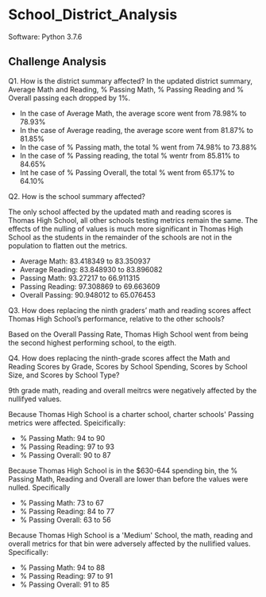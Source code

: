 # School_District_Analysis
Software: Python 3.7.6

## Challenge Analysis
Q1. How is the district summary affected?
In the updated district summary, Average Math and Reading, % Passing Math, % Passing Reading and % Overall passing each dropped by 1%.

- In the case of Average Math, the average score went from 78.98% to 78.93%
- In the case of Average reading, the average score went from 81.87% to 81.85%
- In the case of % Passing math, the total % went from 74.98% to 73.88%
- In the case of % Passing reading, the total % wentr from 85.81% to 84.65%
- Int he case of % Passing Overall, the total % went from 65.17% to 64.10%


Q2. How is the school summary affected?

The only school affected by the updated math and reading scores is Thomas High School, all other schools testing metrics remain the same. The effects of the nulling of values is much more significant in Thomas High School as the students in the remainder of the schools are not in the population to flatten out the metrics.

- Average Math: 83.418349 to 83.350937				
- Average Reading: 83.848930 to 83.896082
- Passing Math: 93.27217 to 66.911315
- Passing Reading: 97.308869 to 69.663609
- Overall Passing: 90.948012 to 65.076453


Q3. How does replacing the ninth graders’ math and reading scores affect Thomas High School’s performance, relative to the other schools?

Based on the Overall Passing Rate, Thomas High School went from being the second highest performing school, to the eigth.


Q4. How does replacing the ninth-grade scores affect the Math and Reading Scores by Grade, Scores by School Spending, Scores by School Size, and Scores by School Type? 

9th grade math, reading and overall meitrcs were negatively affected by the nullifyed values.

Because Thomas High School is a charter school, charter schools' Passing metrics were affected. Speicifically:

  - % Passing Math: 94	to 90		
  - % Passing Reading: 97 to 93
  - % Passing Overall: 90 to 87

Because Thomas High School is in the $630-644 spending bin, the % Passing Math, Reading and Overall are lower than before the values were nulled. Specifically

  - % Passing Math: 73 to	67
  - % Passing Reading: 84 to 77
  - % Passing Overall: 63 to 56
  
  Because Thomas High School is a 'Medium' School, the math, reading and overall metrics for that bin were adversely affected by the nullified values. Specifically:
  
  - % Passing Math: 94 to 88		
  - % Passing Reading: 97 to 91
  - % Passing Overall: 91 to 85
